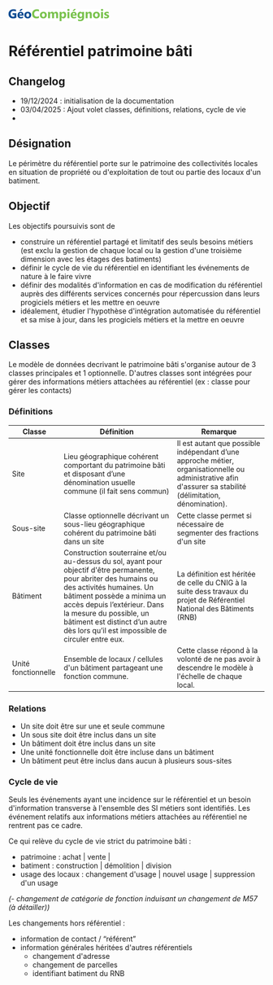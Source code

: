 ![picto](https://github.com/sigagglocompiegne/orga_gest_igeo/blob/master/doc/img/geocompiegnois_2020_reduit_v2.png)

# Référentiel patrimoine bâti

## Changelog
- 19/12/2024 : initialisation de la documentation
- 03/04/2025 : Ajout volet classes, définitions, relations, cycle de vie
- 
## Désignation
Le périmètre du référentiel porte sur le patrimoine des collectivités locales en situation de propriété ou d'exploitation de tout ou partie des locaux d'un batiment.

## Objectif
Les objectifs poursuivis sont de
- construire un référentiel partagé et limitatif des seuls besoins métiers (est exclu la gestion de chaque local ou la gestion d'une troisième dimension avec les étages des batiments)
- définir le cycle de vie du référentiel en identifiant les événements de nature à le faire vivre
- définir des modalités d'information en cas de modification du référentiel auprès des différents services concernés pour répercussion dans leurs progiciels métiers et les mettre en oeuvre
- idéalement, étudier l'hypothèse d'intégration automatisée du référentiel et sa mise à jour, dans les progiciels métiers et la mettre en oeuvre

## Classes
Le modèle de données decrivant le patrimoine bâti s'organise autour de 3 classes principales et 1 optionnelle.
D'autres classes sont intégrées pour gérer des informations métiers attachées au référentiel (ex : classe pour gérer les contacts)

### Définitions

Classe | Définition | Remarque
--------- | --------- |--------- 
Site | Lieu géographique cohérent comportant du patrimoine bâti et disposant d’une dénomination usuelle commune (il fait sens commun)  | Il est autant que possible indépendant d’une approche métier, organisationnelle ou administrative afin d'assurer sa stabilité (délimitation, dénomination). 
Sous-site | Classe optionnelle décrivant un sous-lieu géographique cohérent du patrimoine bâti dans un site | Cette classe permet si nécessaire de segmenter des fractions d'un site
Bâtiment | Construction souterraine et/ou au-dessus du sol, ayant pour objectif d'être permanente, pour abriter des humains ou des activités humaines. Un bâtiment possède a minima un accès depuis l’extérieur. Dans la mesure du possible, un bâtiment est distinct d’un autre dès lors qu’il est impossible de circuler entre eux. | La définition est héritée de celle du CNIG à la suite dess travaux du projet de Référentiel National des Bâtiments (RNB)
Unité fonctionnelle | Ensemble de locaux / cellules d'un bâtiment partageant une fonction commune. | Cette classe répond à la volonté de ne pas avoir à descendre le modèle à l'échelle de chaque local.

### Relations
- Un site doit être sur une et seule commune
- Un sous site doit être inclus dans un site
- Un bâtiment doit être inclus dans un site
- Une unité fonctionnelle doit être incluse dans un bâtiment
- Un bâtiment peut être inclus dans aucun à plusieurs sous-sites

### Cycle de vie
Seuls les événements ayant une incidence sur le référentiel et un besoin d'information transverse à l'ensemble des SI métiers sont identifiés.
Les événement relatifs aux informations métiers attachées au référentiel ne rentrent pas ce cadre.

Ce qui relève du cycle de vie strict du patrimoine bâti :
- patrimoine : achat | vente |
- batiment : construction | démolition | division
- usage des locaux : changement d'usage | nouvel usage | suppression d'un usage

_(- changement de catégorie de fonction induisant un changement de M57 (à détailler))_

Les changements hors référentiel :
- information de contact / “référent”
- information générales héritées d'autres référentiels
  - changement d'adresse
  - changement de parcelles
  - identifiant batiment du RNB 
